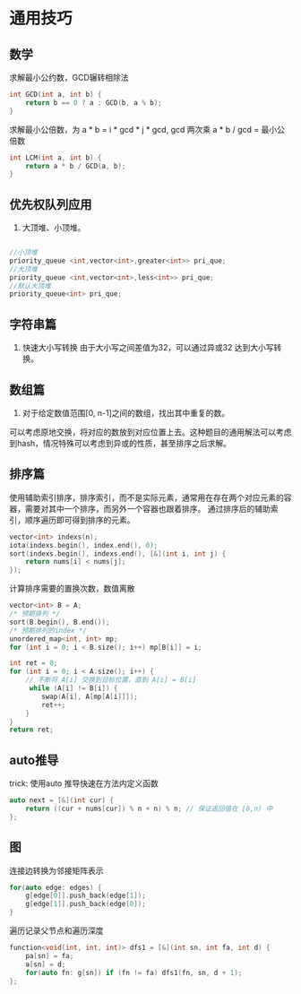 # 通用技巧


## 数学

求解最小公约数，GCD辗转相除法
```c++
int GCD(int a, int b) {
    return b == 0 ? a : GCD(b, a % b);
}
```

求解最小公倍数，为 a * b = i * gcd  * j * gcd, gcd 两次乘 a * b / gcd = 最小公倍数
```c++
int LCM(int a, int b) {
    return a * b / GCD(a, b);
}
```


## 优先权队列应用

1. 大顶堆、小顶堆。
```cpp

//小顶堆
priority_queue <int,vector<int>,greater<int>> pri_que;
//大顶堆
priority_queue <int,vector<int>,less<int>> pri_que;
//默认大顶堆
priority_queue<int> pri_que;

```


## 字符串篇

1. 快速大小写转换
由于大小写之间差值为32，可以通过异或32 达到大小写转换。


## 数组篇

1. 对于给定数值范围[0, n-1]之间的数组，找出其中重复的数。

可以考虑原地交换，将对应的数放到对应位置上去。这种题目的通用解法可以考虑到hash，情况特殊可以考虑到异或的性质，甚至排序之后求解。

## 排序篇

使用辅助索引排序，排序索引，而不是实际元素，通常用在存在两个对应元素的容器，需要对其中一个排序，而另外一个容器也跟着排序。
通过排序后的辅助索引，顺序遍历即可得到排序的元素。

```cpp
vector<int> indexs(n);
iota(indexs.begin(), index.end(), 0);
sort(indexs.begin(), indexs.end(), [&](int i, int j) {
    return nums[i] < nums[j];
});
```

计算排序需要的置换次数，数值离散
```cpp
vector<int> B = A;
/* 预期排列 */
sort(B.begin(), B.end());
/* 预期排列的index */
unordered_map<int, int> mp;
for (int i = 0; i < B.size(); i++) mp[B[i]] = i;

int ret = 0;
for (int i = 0; i < A.size(); i++) {
    // 不断将 A[i] 交换到目标位置，直到 A[i] = B[i]
     while (A[i] != B[i]) {
        swap(A[i], A[mp[A[i]]]);
        ret++;
    }
}
return ret;
```

## auto推导

trick: 使用auto 推导快速在方法内定义函数
```cpp
auto next = [&](int cur) {
    return ((cur + nums[cur]) % n + n) % n; // 保证返回值在 [0,n) 中
};
```

## 图

连接边转换为邻接矩阵表示
```c++
for(auto edge: edges) {
    g[edge[0]].push_back(edge[1]);
    g[edge[1]].push_back(edge[0]);
}
```

遍历记录父节点和遍历深度
```c++
function<void(int, int, int)> dfs1 = [&](int sn, int fa, int d) {
    pa[sn] = fa;
    a[sn] = d;
    for(auto fn: g[sn]) if (fn != fa) dfs1(fn, sn, d + 1);
};
```

